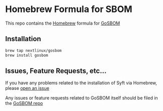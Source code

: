 # Homebrew Formula for SBOM

This repo contains the [Homebrew](https://brew.sh/) formula for
[GoSBOM](https://github.com/nextlinux/gosbom)

## Installation

```sh
brew tap nextlinux/gosbom
brew install gosbom
```

## Issues, Feature Requests, etc...

If you have any problems related to the installation of Syft via Homebrew,
please [open an issue](https://github.com/nextlinux/homebrew-sbom/issues/new)

Any issues or feature requests related to GoSBOM itself should be filed in the
[GoSBOM repo](https://github.com/nextlinux/gosbom)
